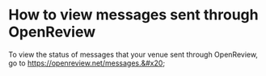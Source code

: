 # How to view messages sent through OpenReview

To view the status of messages that your venue sent through OpenReview, go to https://openreview.net/messages.&#x20;
